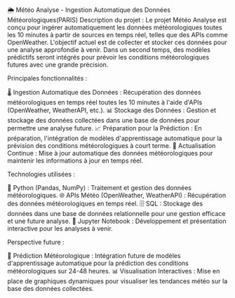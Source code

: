 🌦️ Météo Analyse - Ingestion Automatique des Données Météorologiques(PARIS)
Description du projet :
Le projet Météo Analyse est conçu pour ingérer automatiquement les données météorologiques toutes les 10 minutes à partir de sources en temps réel, telles que des APIs comme OpenWeather. L'objectif actuel est de collecter et stocker ces données pour une analyse approfondie à venir. Dans un second temps, des modèles prédictifs seront intégrés pour prévoir les conditions météorologiques futures avec une grande précision.

Principales fonctionnalités :

🌡️ Ingestion Automatique des Données : Récupération des données météorologiques en temps réel toutes les 10 minutes à l'aide d'APIs (OpenWeather, WeatherAPI, etc.).
📊 Stockage des Données : Gestion et stockage des données collectées dans une base de données pour permettre une analyse future.
📈 Préparation pour la Prédiction : En préparation, l'intégration de modèles d'apprentissage automatique pour la prévision des conditions météorologiques à court terme.
🔄 Actualisation Continue : Mise à jour automatique des données météorologiques pour maintenir les informations à jour en temps réel.

Technologies utilisées :

🐍 Python (Pandas, NumPy) : Traitement et gestion des données météorologiques.
🌐 APIs Météo (OpenWeather, WeatherAPI) : Récupération des données météorologiques en temps réel.
🗄️ SQL : Stockage des données dans une base de données relationnelle pour une gestion efficace et une future analyse.
📓 Jupyter Notebook : Développement et présentation interactive pour les analyses à venir.

Perspective future :

🤖 Prédiction Météorologique : Intégration future de modèles d'apprentissage automatique pour la prédiction des conditions météorologiques sur 24-48 heures.
📊 Visualisation Interactives : Mise en place de graphiques dynamiques pour visualiser les tendances météo sur la base des données collectées.
